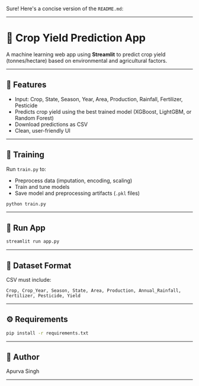 Sure! Here's a concise version of the `README.md`:

---

# 🌾 Crop Yield Prediction App

A machine learning web app using **Streamlit** to predict crop yield (tonnes/hectare) based on environmental and agricultural factors.

---

## 📌 Features

- Input: Crop, State, Season, Year, Area, Production, Rainfall, Fertilizer, Pesticide  
- Predicts crop yield using the best trained model (XGBoost, LightGBM, or Random Forest)  
- Download predictions as CSV  
- Clean, user-friendly UI  

---

## 🧠 Training

Run `train.py` to:

- Preprocess data (imputation, encoding, scaling)  
- Train and tune models  
- Save model and preprocessing artifacts (`.pkl` files)

```bash
python train.py
```

---

## 🚀 Run App

```bash
streamlit run app.py
```

---

## 📁 Dataset Format

CSV must include:

```
Crop, Crop_Year, Season, State, Area, Production, Annual_Rainfall, Fertilizer, Pesticide, Yield
```

---

## ⚙️ Requirements

```bash
pip install -r requirements.txt
```

---

## 👤 Author

Apurva Singh

--- 


